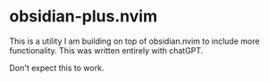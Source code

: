 # obsidian-plus.nvim
This is a utility I am building on top of obsidian.nvim to include more functionality. This was written entirely with chatGPT.

Don't expect this to work.

